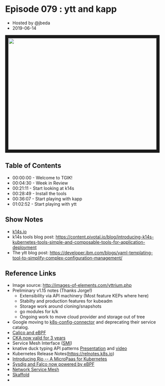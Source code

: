 # Episode 079 : ytt and kapp

- Hosted by @jbeda
- 2019-06-14

<!--- Thumbnailed embed of the video, n8Xo_ghCIOSY is the video id from the youtube url --->

<a href="https://www.youtube.com/watch?v=CSglwNTQiYg
" target="_blank"><img src="http://img.youtube.com/vi/CSglwNTQiYg/hqdefault.jpg" width="480" height="360" border="10" /></a>

## Table of Contents

- 00:00:00 - Welcome to TGIK!
- 00:04:30 - Week in Review
- 00:21:11 - Start looking at k14s
- 00:28:49 - Install the tools
- 00:36:07 - Start playing with kapp
- 01:02:52 - Start playing with ytt

## Show Notes

* [k14s.io](https://k14s.io/)
* k14s tools blog post: https://content.pivotal.io/blog/introducing-k14s-kubernetes-tools-simple-and-composable-tools-for-application-deployment
* The ytt blog post: https://developer.ibm.com/blogs/yaml-templating-tool-to-simplify-complex-configuration-management/

## Reference Links
* Image source: http://images-of-elements.com/yttrium.php
* Preliminary v1.15 notes (Thanks Jorge!)
    * Extensibility via API machinery (Most feature KEPs where here)
    * Stabilty and production features for kubeadm
    * Storage work around cloning/snapshots
    * go modules for k/k
    * Ongoing work to move cloud provider and storage out of tree
* Google moving to [k8s-config-connector](https://github.com/GoogleCloudPlatform/k8s-config-connector) and deprecating their service catalog.
* [Calico and eBPF](https://thenewstack.io/tigera-harnesses-ebpf-to-give-calico-kernel-level-functionality/)
* [CKA now valid for 3 years](https://www.cncf.io/blog/2019/05/28/certified-kubernetes-administrator-cka-certification-is-now-valid-for-3-years/)
* Service Mesh Interface ([SMI](https://smi-spec.io/))
* knative duck typing API patterns [Presentation](https://static.sched.com/hosted_files/kccnceu19/ba/what-the-duck.pdf) and [video](https://www.youtube.com/watch?v=Mb8c5SP-Sw0&list=PLj6h78yzYM2PpmMAnvpvsnR4c27wJePh3&index=205&t=0s)
* Kubernetes Release Notes(https://relnotes.k8s.io)
* [Introducing Rio -- A MicroPaas for Kubernetes](https://www.youtube.com/watch?v=pzsfl7PaMP8)
* [Sysdig and Falco now powered by eBPF](https://sysdig.com/blog/sysdig-and-falco-now-powered-by-ebpf/)
* [Network Service Mesh](https://networkservicemesh.io)
* [Skaffold](https://skaffold.dev)
*